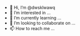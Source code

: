 - 👋 Hi, I’m @dwsklwawq
- 👀 I’m interested in ...
- 🌱 I’m currently learning ...
- 💞️ I’m looking to collaborate on ...
- 📫 How to reach me ...

<!---
dwsklwawq/dwsklwawq is a ✨ special ✨ repository because its `README.md` (this file) appears on your GitHub profile.
You can click the Preview link to take a look at your changes.
--->
